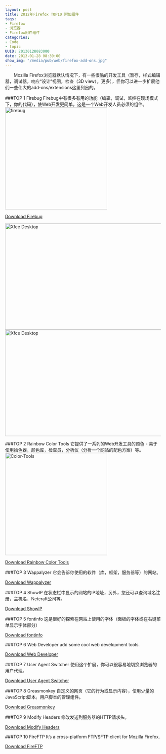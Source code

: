 ```yaml
--- 
layout: post
title: 2012年Firefox TOP10 附加组件
tags: 
- Firefox
- 浏览器
- Firefox附件组件
categories:
- Code
- topic 
UUID: 20130128083000
date: 2013-01-28 08:30:00
show_img: "/media/pub/web/firefox-add-ons.jpg"
---
```


　　Mozilla Firefox浏览器默认情况下，有一些很酷的开发工具（暂存，样式编辑器，调试器，响应“设计”视图，检查（3D view），更多），但你可以进一步扩展他们一些伟大的add-ons/extensions这里列出的。

###TOP 1 Firebug
Firebug中有很多有用的功能（编辑，调试，监控在现场模式下，你的代码），使Web开发更简单。这是一个Web开发人员必须的组件。
<a href="{{site.url}}/media/pub/web/firebug.gif" rel="prettyPhoto[20130128]" alt="firebug" >
<img src="{{site.url}}/media/pub/web/firebug.gif" width="330px"  alt="firebug" class="img-center" />
</a>

<a href="https://addons.mozilla.org/en-US/firefox/addon/firebug/" alt="Download Firebug" target="_bank">Download Firebug</a>

<a href="http://blog.sudobits.com/wp-content/uploads/2012/04/xfce4-screenshot.png" rel="prettyPhoto[8543]"><img class="aligncenter size-large wp-image-6966" title="Xfce Desktop" src="http://blog.sudobits.com/wp-content/uploads/2012/04/xfce4-screenshot-550x343.png" alt="Xfce Desktop" width="550" height="343" /></a>
<a href="http://blog.sudobits.com/wp-content/uploads/2012/04/xfce4-screenshot.png" rel="prettyPhoto[8543]"><img class="aligncenter size-large wp-image-6966" title="Xfce Desktop" src="http://blog.sudobits.com/wp-content/uploads/2012/04/xfce4-screenshot-550x343.png" alt="Xfce Desktop" width="550" height="343" /></a>

###TOP 2 Rainbow Color Tools
它提供了一系列的Web开发工具的颜色 - 易于使用拾色器，颜色库，检查员，分析仪（分析一个网站的配色方案）等。
<a href="{{site.url}}/media/pub/web/Color-Tools.png" alt="Color-Tools" rel="prettyPhoto[20130128]"> 
<img src="{{site.url}}/media/pub/web/Color-Tools.png" width="330px"  alt="Color-Tools" class="img-center" />
</a>

<a href="" alt="Download Rainbow Color Tools" target="_bank">
Download Rainbow Color Tools</a>

###TOP 3 Wappalyzer
它会告诉你使用的软件（库，框架，服务器等）的网站。

<a href="https://addons.mozilla.org/en-US/firefox/addon/wappalyzer/" alt="Wappalyzer" target="_bank">Download Wappalyzer</a>

###TOP 4 ShowIP
在状态栏中显示的网站的IP地址，另外，您还可以查询域名注册，主机名，Netcraft公司等。

<a href="https://addons.mozilla.org/en-US/firefox/addon/showip/" alt="ShowIP" target="_bank">Download ShowIP</a>

###TOP 5 fontinfo
这是很好的探索在网站上使用的字体（面板的字体或在右键菜单显示字体部分）

<a href="https://addons.mozilla.org/en-US/firefox/addon/fontinfo/" alt="Download fontinfo" target="_bank">Download fontinfo</a>

###TOP 6 Web Developer
add some cool web development tools.

<a href="https://addons.mozilla.org/en-US/firefox/addon/web-developer/" alt="Web Developer" target="_bank" >Download Web Developer</a>

###TOP 7 User Agent Switcher
使用这个扩展，你可以很容易地切换浏览器的用户代理。

<a href="https://addons.mozilla.org/en-US/firefox/addon/user-agent-switcher/" alt="Download User Agent Switcher" target="_bank" >Download User Agent Switcher</a>

###TOP 8  Greasmonkey
自定义的网页（它的行为或显示内容），使用少量的JavaScript脚本。用户脚本的管理组件。

<a href="https://addons.mozilla.org/en-US/firefox/addon/greasemonkey/" target="_bank" alt="Download Greasmonkey">Download Greasmonkey</a>

###TOP 9 Modify Headers
修改发送到服务器的HTTP请求头。

<a href="https://addons.mozilla.org/en-US/firefox/addon/modify-headers/" alt="Download Modify Headers" target="_bank">Download Modify Headers</a>

###TOP 10 FireFTP
It’s a cross-platform FTP/SFTP client for Mozilla Firefox.

<a href="https://addons.mozilla.org/en-US/firefox/addon/fireftp/" alt="Download FireFTP" target="_bank">Download FireFTP</a>
